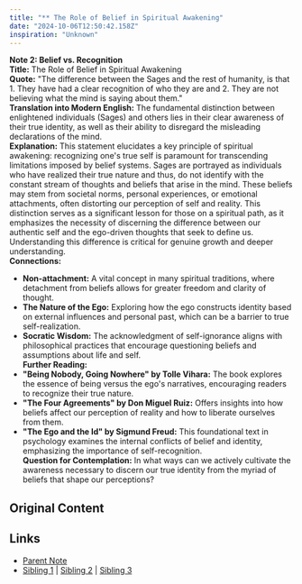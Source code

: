 ```yaml
---
title: "** The Role of Belief in Spiritual Awakening"
date: "2024-10-06T12:50:42.158Z"
inspiration: "Unknown"
---
```


  
**Note 2: Belief vs. Recognition**  
**Title:** The Role of Belief in Spiritual Awakening  
**Quote:** "The difference between the Sages and the rest of humanity, is that 1. They have had a clear recognition of who they are and 2. They are not believing what the mind is saying about them."  
**Translation into Modern English:** The fundamental distinction between enlightened individuals (Sages) and others lies in their clear awareness of their true identity, as well as their ability to disregard the misleading declarations of the mind.  
**Explanation:** This statement elucidates a key principle of spiritual awakening: recognizing one's true self is paramount for transcending limitations imposed by belief systems. Sages are portrayed as individuals who have realized their true nature and thus, do not identify with the constant stream of thoughts and beliefs that arise in the mind. These beliefs may stem from societal norms, personal experiences, or emotional attachments, often distorting our perception of self and reality. This distinction serves as a significant lesson for those on a spiritual path, as it emphasizes the necessity of discerning the difference between our authentic self and the ego-driven thoughts that seek to define us. Understanding this difference is critical for genuine growth and deeper understanding.  
**Connections:**  
- **Non-attachment:** A vital concept in many spiritual traditions, where detachment from beliefs allows for greater freedom and clarity of thought.  
- **The Nature of the Ego:** Exploring how the ego constructs identity based on external influences and personal past, which can be a barrier to true self-realization.  
- **Socratic Wisdom:** The acknowledgment of self-ignorance aligns with philosophical practices that encourage questioning beliefs and assumptions about life and self.  
**Further Reading:**  
- **"Being Nobody, Going Nowhere" by Tolle Vihara:** The book explores the essence of being versus the ego's narratives, encouraging readers to recognize their true nature.  
- **"The Four Agreements" by Don Miguel Ruiz:** Offers insights into how beliefs affect our perception of reality and how to liberate ourselves from them.  
- **"The Ego and the Id" by Sigmund Freud:** This foundational text in psychology examines the internal conflicts of belief and identity, emphasizing the importance of self-recognition.  
**Question for Contemplation:** In what ways can we actively cultivate the awareness necessary to discern our true identity from the myriad of beliefs that shape our perceptions?  


## Original Content



## Links

- [Parent Note](/parent-note.md)
- [Sibling 1](/zettel1.md) | [Sibling 2](/zettel2.md) | [Sibling 3](/zettel3.md)
